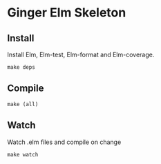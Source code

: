 # Ginger Elm Skeleton 

## Install
Install Elm, Elm-test, Elm-format and Elm-coverage.
```
make deps
```
## Compile

```
make (all)
```

## Watch
Watch .elm files and compile on change
```
make watch
```
